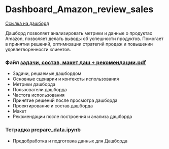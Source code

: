 # Dashboard_Amazon_review_sales
[Ссылка на дашборд](https://public.tableau.com/app/profile/alexandra.nikulina/viz/pet_amazon/DashboardAmazon)

Дашборд позволяет анализировать метрики и данные о продуктах Amazon, позволяет делать выводы об успешности продуктов. Помогает в принятии решений, оптимизации стратегий продаж и повышении удовлетворенности клиентов.

### Файл [задачи, состав, макет даш + рекомендации.pdf](https://github.com/Alexandra-Nikulina/Dashboard_Amazon_review_sales/blob/main/%D0%B7%D0%B0%D0%B4%D0%B0%D1%87%D0%B8%2C%20%D1%81%D0%BE%D1%81%D1%82%D0%B0%D0%B2%2C%20%D0%BC%D0%B0%D0%BA%D0%B5%D1%82%20%D0%B4%D0%B0%D1%88%20%2B%20%D1%80%D0%B5%D0%BA%D0%BE%D0%BC%D0%B5%D0%BD%D0%B4%D0%B0%D1%86%D0%B8%D0%B8.pdf)
- Задачи, решаемые дашбордом
- Основные сценарии и контексты использования
- Метрики дашборда
- Пользователи дашборда
- Частота использования
- Принятие решений после просмотра дашборда
- Проектирование и состав дашборда
- Макет
- Рекомендации после построения и анализа дашборда

### Тетрадка [prepare_data.ipynb](https://github.com/Alexandra-Nikulina/Dashboard_Amazon_review_sales/blob/main/prepare_data.ipynb)
- Предобработка и подготовка данных для Дашборда

